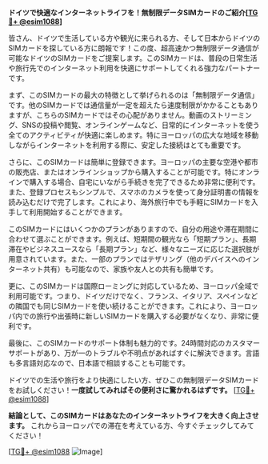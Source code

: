 **ドイツで快適なインターネットライフを！無制限データSIMカードのご紹介[[TG💪+ @esim1088](https://t.me/s/esim1088)]**

皆さん、ドイツで生活している方や観光に来られる方、そして日本からドイツのSIMカードを探している方に朗報です！この度、超高速かつ無制限データ通信が可能なドイツのSIMカードをご提案します。このSIMカードは、普段の日常生活や旅行先でのインターネット利用を快適にサポートしてくれる強力なパートナーです。

まず、このSIMカードの最大の特徴として挙げられるのは「無制限データ通信」です。他のSIMカードでは通信量が一定を超えたら速度制限がかかることもありますが、こちらのSIMカードではその心配がありません。動画のストリーミング、SNSの投稿や閲覧、オンラインゲームなど、日常的にインターネットを使う全てのアクティビティが快適に楽しめます。特にヨーロッパの広大な地域を移動しながらインターネットを利用する際に、安定した接続はとても重要です。

さらに、このSIMカードは簡単に登録できます。ヨーロッパの主要な空港や都市の販売店、またはオンラインショップから購入することが可能です。特にオンラインで購入する場合、自宅にいながら手続きを完了できるため非常に便利です。また、登録プロセスもシンプルで、スマホのカメラを使って身分証明書の情報を読み込むだけで完了します。これにより、海外旅行中でも手軽にSIMカードを入手して利用開始することができます。

このSIMカードにはいくつかのプランがありますので、自分の用途や滞在期間に合わせて選ぶことができます。例えば、短期間の観光なら「短期プラン」、長期滞在やビジネスユースなら「長期プラン」など、様々なニーズに応じた選択肢が用意されています。また、一部のプランではテザリング（他のデバイスへのインターネット共有）も可能なので、家族や友人との共有も簡単です。

更に、このSIMカードは国際ローミングに対応しているため、ヨーロッパ全域で利用可能です。つまり、ドイツだけでなく、フランス、イタリア、スペインなどの隣国でも同じSIMカードを使い続けることができます。これにより、ヨーロッパ内での旅行や出張時に新しいSIMカードを購入する必要がなくなり、非常に便利です。

最後に、このSIMカードのサポート体制も魅力的です。24時間対応のカスタマーサポートがあり、万が一のトラブルや不明点があればすぐに解決できます。言語も多言語対応なので、日本語で相談することも可能です。

ドイツでの生活や旅行をより快適にしたい方、ぜひこの無制限データSIMカードをお試しください！**一度試してみればその便利さに驚かれるはずです。** [[TG💪+ @esim1088](https://t.me/s/esim1088)]

**結論として、このSIMカードはあなたのインターネットライフを大きく向上させます。** これからヨーロッパでの滞在を考えている方、今すぐチェックしてみてください！

[[TG💪+ @esim1088](https://t.me/s/esim1088) ![Image](https://i.postimg.cc/Y0z9fWf4/image.png)]